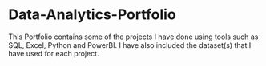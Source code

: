 # Data-Analytics-Portfolio

This Portfolio contains some of the projects I have done using tools such as SQL, Excel, Python and PowerBI. I have also included the dataset(s) that I have used for each project.
